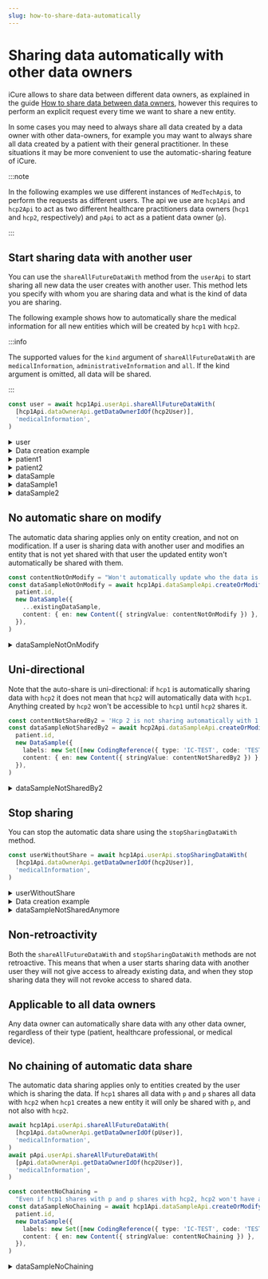 ```yaml
---
slug: how-to-share-data-automatically
---
```


# Sharing data automatically with other data owners

iCure allows to share data between different data owners, as explained in the guide 
[How to share data between data owners](/sdks/how-to/how-to-share-data), however this requires to perform an explicit request every time
we want to share a new entity. 

In some cases you may need to always share all data created by a data owner with other data-owners, for example you may
want to always share all data created by a patient with their general practitioner. 
In these situations it may be more convenient to use the automatic-sharing feature of iCure. 

:::note

In the following examples we use different instances of `MedTechApi`s, to perform the requests as different users.
The api we use are `hcp1Api` and `hcp2Api` to act as two different healthcare practitioners data owners (`hcp1` and
`hcp2`, respectively) and `pApi` to act as a patient data owner (`p`).

:::

## Start sharing data with another user

You can use the `shareAllFutureDataWith` method from the `userApi` to start sharing all new data the user creates with
another user. This method lets you specify with whom you are sharing data and what is the kind of data you are sharing.

The following example shows how to automatically share the medical information for all new entities which will be created by `hcp1` with `hcp2`.

:::info

The supported values for the `kind` argument of `shareAllFutureDataWith` are `medicalInformation`, `administrativeInformation` and `all`.
If the kind argument is omitted, all data will be shared.

:::

<!-- file://code-samples/how-to/auto-share/index.mts snippet:auto share-->
```typescript
const user = await hcp1Api.userApi.shareAllFutureDataWith(
  [hcp1Api.dataOwnerApi.getDataOwnerIdOf(hcp2User)],
  'medicalInformation',
)
```
<!-- output://code-samples/how-to/auto-share/user.txt -->
<details>
<summary>user</summary>

```json
{
  "id": "f7ec463c-44b4-414e-9e7f-f2cc0967cc01",
  "rev": "51-fe8db573a38943cde0c4e76e6013eb71",
  "created": 1679919731079,
  "name": "Master HCP",
  "login": "master@b16baa.icure",
  "groupId": "ic-e2etest-medtech-docs",
  "healthcarePartyId": "b16baab3-b6a3-42a0-b4b5-8dc8e00cc806",
  "email": "master@b16baa.icure",
  "properties": {},
  "roles": {},
  "sharingDataWith": {
    "medicalInformation": {}
  },
  "authenticationTokens": {}
}
```
</details>

<details>
    <summary>Data creation example</summary>

<!-- file://code-samples/how-to/auto-share/index.mts snippet:sample creation-->
```typescript
const note = 'Winter is coming'
const patient = await hcp1Api.patientApi.createOrModifyPatient(
  new Patient({ firstName: 'John', lastName: 'Snow', note }),
)
const patient1 = await hcp1Api.patientApi.getPatient(patient.id)
const patient2 = await hcp2Api.patientApi.getPatient(patient.id)
// hcp2 can already access patient
const contentString = 'Hello world'
const dataSample = await hcp1Api.dataSampleApi.createOrModifyDataSampleFor(
  patient.id,
  new DataSample({
    labels: new Set([new CodingReference({ type: 'IC-TEST', code: 'TEST' })]),
    content: { en: new Content({ stringValue: contentString }) },
  }),
)
const dataSample1 = await hcp1Api.dataSampleApi.getDataSample(dataSample.id)
const dataSample2 = await hcp2Api.dataSampleApi.getDataSample(dataSample.id)
// hcp2 can already access dataSample
```
</details>

<!-- output://code-samples/how-to/auto-share/patient1.txt -->
<details>
<summary>patient1</summary>

```json
{
  "id": "9ab45e4a-93f1-49db-875e-13799756454b",
  "languages": [],
  "active": true,
  "parameters": {},
  "rev": "1-bdfe7cb1c186a01913275ac747f13b00",
  "created": 1679926499767,
  "modified": 1679926499767,
  "author": "f7ec463c-44b4-414e-9e7f-f2cc0967cc01",
  "responsible": "b16baab3-b6a3-42a0-b4b5-8dc8e00cc806",
  "firstName": "John",
  "lastName": "Snow",
  "note": "Winter is coming",
  "identifiers": [],
  "labels": {},
  "codes": {},
  "names": [
    {
      "firstNames": [
        "John"
      ],
      "prefix": [],
      "suffix": [],
      "lastName": "Snow",
      "text": "Snow John",
      "use": "official"
    }
  ],
  "addresses": [],
  "gender": "unknown",
  "birthSex": "unknown",
  "mergedIds": {},
  "deactivationReason": "none",
  "personalStatus": "unknown",
  "partnerships": [],
  "patientHealthCareParties": [],
  "patientProfessions": [],
  "properties": {},
  "systemMetaData": {
    "hcPartyKeys": {},
    "privateKeyShamirPartitions": {},
    "aesExchangeKeys": {},
    "transferKeys": {},
    "encryptedSelf": "KPN88ia0OgrcrHpVASJTqt2XufJA1b93k2zzOGqrV5tfhZe+whJn8IxZaGbQckjN",
    "secretForeignKeys": [],
    "cryptedForeignKeys": {},
    "delegations": {
      "b16baab3-b6a3-42a0-b4b5-8dc8e00cc806": {},
      "396f6d45-1d92-4bca-888c-086d8415aef9": {}
    },
    "encryptionKeys": {
      "b16baab3-b6a3-42a0-b4b5-8dc8e00cc806": {},
      "396f6d45-1d92-4bca-888c-086d8415aef9": {}
    }
  }
}
```
</details>

<!-- output://code-samples/how-to/auto-share/patient2.txt -->
<details>
<summary>patient2</summary>

```json
{
  "id": "9ab45e4a-93f1-49db-875e-13799756454b",
  "languages": [],
  "active": true,
  "parameters": {},
  "rev": "1-bdfe7cb1c186a01913275ac747f13b00",
  "created": 1679926499767,
  "modified": 1679926499767,
  "author": "f7ec463c-44b4-414e-9e7f-f2cc0967cc01",
  "responsible": "b16baab3-b6a3-42a0-b4b5-8dc8e00cc806",
  "firstName": "John",
  "lastName": "Snow",
  "note": "Winter is coming",
  "identifiers": [],
  "labels": {},
  "codes": {},
  "names": [
    {
      "firstNames": [
        "John"
      ],
      "prefix": [],
      "suffix": [],
      "lastName": "Snow",
      "text": "Snow John",
      "use": "official"
    }
  ],
  "addresses": [],
  "gender": "unknown",
  "birthSex": "unknown",
  "mergedIds": {},
  "deactivationReason": "none",
  "personalStatus": "unknown",
  "partnerships": [],
  "patientHealthCareParties": [],
  "patientProfessions": [],
  "properties": {},
  "systemMetaData": {
    "hcPartyKeys": {},
    "privateKeyShamirPartitions": {},
    "aesExchangeKeys": {},
    "transferKeys": {},
    "encryptedSelf": "KPN88ia0OgrcrHpVASJTqt2XufJA1b93k2zzOGqrV5tfhZe+whJn8IxZaGbQckjN",
    "secretForeignKeys": [],
    "cryptedForeignKeys": {},
    "delegations": {
      "b16baab3-b6a3-42a0-b4b5-8dc8e00cc806": {},
      "396f6d45-1d92-4bca-888c-086d8415aef9": {}
    },
    "encryptionKeys": {
      "b16baab3-b6a3-42a0-b4b5-8dc8e00cc806": {},
      "396f6d45-1d92-4bca-888c-086d8415aef9": {}
    }
  }
}
```
</details>

<!-- output://code-samples/how-to/auto-share/dataSample.txt -->
<details>
<summary>dataSample</summary>

```json
{
  "id": "74de504b-1169-4a69-8975-5a9893243f25",
  "qualifiedLinks": {},
  "batchId": "a5c41104-6b86-4339-97cb-7d6074580d2e",
  "index": 0,
  "valueDate": 20230327141501,
  "openingDate": 20230327141501,
  "created": 1679926501433,
  "modified": 1679926501433,
  "author": "f7ec463c-44b4-414e-9e7f-f2cc0967cc01",
  "responsible": "b16baab3-b6a3-42a0-b4b5-8dc8e00cc806",
  "identifiers": [],
  "healthcareElementIds": {},
  "canvasesIds": {},
  "content": {
    "en": {
      "stringValue": "Hello world",
      "compoundValue": [],
      "ratio": [],
      "range": []
    }
  },
  "codes": {},
  "labels": {},
  "systemMetaData": {
    "secretForeignKeys": [
      "0dad2deb-9dca-4a83-b11a-4967440d6b5b"
    ],
    "cryptedForeignKeys": {
      "b16baab3-b6a3-42a0-b4b5-8dc8e00cc806": {},
      "396f6d45-1d92-4bca-888c-086d8415aef9": {}
    },
    "delegations": {
      "b16baab3-b6a3-42a0-b4b5-8dc8e00cc806": {},
      "396f6d45-1d92-4bca-888c-086d8415aef9": {}
    },
    "encryptionKeys": {
      "b16baab3-b6a3-42a0-b4b5-8dc8e00cc806": {},
      "396f6d45-1d92-4bca-888c-086d8415aef9": {}
    }
  }
}
```
</details>

<!-- output://code-samples/how-to/auto-share/dataSample1.txt -->
<details>
<summary>dataSample1</summary>

```json
{
  "id": "74de504b-1169-4a69-8975-5a9893243f25",
  "qualifiedLinks": {},
  "batchId": "a5c41104-6b86-4339-97cb-7d6074580d2e",
  "index": 0,
  "valueDate": 20230327141501,
  "openingDate": 20230327141501,
  "created": 1679926501433,
  "modified": 1679926501433,
  "author": "f7ec463c-44b4-414e-9e7f-f2cc0967cc01",
  "responsible": "b16baab3-b6a3-42a0-b4b5-8dc8e00cc806",
  "identifiers": [],
  "healthcareElementIds": {},
  "canvasesIds": {},
  "content": {
    "en": {
      "stringValue": "Hello world",
      "compoundValue": [],
      "ratio": [],
      "range": []
    }
  },
  "codes": {},
  "labels": {},
  "systemMetaData": {
    "secretForeignKeys": [
      "0dad2deb-9dca-4a83-b11a-4967440d6b5b"
    ],
    "cryptedForeignKeys": {
      "b16baab3-b6a3-42a0-b4b5-8dc8e00cc806": {},
      "396f6d45-1d92-4bca-888c-086d8415aef9": {}
    },
    "delegations": {
      "b16baab3-b6a3-42a0-b4b5-8dc8e00cc806": {},
      "396f6d45-1d92-4bca-888c-086d8415aef9": {}
    },
    "encryptionKeys": {
      "b16baab3-b6a3-42a0-b4b5-8dc8e00cc806": {},
      "396f6d45-1d92-4bca-888c-086d8415aef9": {}
    }
  }
}
```
</details>

<!-- output://code-samples/how-to/auto-share/dataSample2.txt -->
<details>
<summary>dataSample2</summary>

```json
{
  "id": "74de504b-1169-4a69-8975-5a9893243f25",
  "qualifiedLinks": {},
  "batchId": "a5c41104-6b86-4339-97cb-7d6074580d2e",
  "index": 0,
  "valueDate": 20230327141501,
  "openingDate": 20230327141501,
  "created": 1679926501433,
  "modified": 1679926501433,
  "author": "f7ec463c-44b4-414e-9e7f-f2cc0967cc01",
  "responsible": "b16baab3-b6a3-42a0-b4b5-8dc8e00cc806",
  "identifiers": [],
  "healthcareElementIds": {},
  "canvasesIds": {},
  "content": {
    "en": {
      "stringValue": "Hello world",
      "compoundValue": [],
      "ratio": [],
      "range": []
    }
  },
  "codes": {},
  "labels": {},
  "systemMetaData": {
    "secretForeignKeys": [
      "0dad2deb-9dca-4a83-b11a-4967440d6b5b"
    ],
    "cryptedForeignKeys": {
      "b16baab3-b6a3-42a0-b4b5-8dc8e00cc806": {},
      "396f6d45-1d92-4bca-888c-086d8415aef9": {}
    },
    "delegations": {
      "b16baab3-b6a3-42a0-b4b5-8dc8e00cc806": {},
      "396f6d45-1d92-4bca-888c-086d8415aef9": {}
    },
    "encryptionKeys": {
      "b16baab3-b6a3-42a0-b4b5-8dc8e00cc806": {},
      "396f6d45-1d92-4bca-888c-086d8415aef9": {}
    }
  }
}
```
</details>

## No automatic share on modify

The automatic data sharing applies only on entity creation, and not on modification. If a user is sharing data with 
another user and modifies an entity that is not yet shared with that user the updated entity won't automatically be 
shared with them.

<!-- file://code-samples/how-to/auto-share/index.mts snippet:not on modify-->
```typescript
const contentNotOnModify = "Won't automatically update who the data is shared with on modify"
const dataSampleNotOnModify = await hcp1Api.dataSampleApi.createOrModifyDataSampleFor(
  patient.id,
  new DataSample({
    ...existingDataSample,
    content: { en: new Content({ stringValue: contentNotOnModify }) },
  }),
)
```

<!-- output://code-samples/how-to/auto-share/dataSampleNotOnModify.txt -->
<details>
<summary>dataSampleNotOnModify</summary>

```json
{
  "id": "e03e2d47-a69c-4c4e-a268-cc24da82924e",
  "qualifiedLinks": {},
  "batchId": "dd379bc2-1dba-4bd6-a295-924069976cd2",
  "index": 0,
  "valueDate": 20230327141502,
  "openingDate": 20230327141502,
  "created": 1679926502699,
  "modified": 1679926502699,
  "author": "f7ec463c-44b4-414e-9e7f-f2cc0967cc01",
  "responsible": "b16baab3-b6a3-42a0-b4b5-8dc8e00cc806",
  "identifiers": [],
  "healthcareElementIds": {},
  "canvasesIds": {},
  "content": {
    "en": {
      "stringValue": "Won't automatically update who the data is shared with on modify",
      "compoundValue": [],
      "ratio": [],
      "range": []
    }
  },
  "codes": {},
  "labels": {},
  "systemMetaData": {
    "secretForeignKeys": [
      "0dad2deb-9dca-4a83-b11a-4967440d6b5b"
    ],
    "cryptedForeignKeys": {
      "b16baab3-b6a3-42a0-b4b5-8dc8e00cc806": {}
    },
    "delegations": {
      "b16baab3-b6a3-42a0-b4b5-8dc8e00cc806": {}
    },
    "encryptionKeys": {
      "b16baab3-b6a3-42a0-b4b5-8dc8e00cc806": {}
    }
  }
}
```
</details>


## Uni-directional

Note that the auto-share is uni-directional: if `hcp1` is automatically sharing data with `hcp2` it does not mean that
`hcp2` will automatically data with `hcp1`. Anything created by `hcp2` won't be accessible to `hcp1` until `hcp2` shares
it.

<!-- file://code-samples/how-to/auto-share/index.mts snippet:one directional-->
```typescript
const contentNotSharedBy2 = 'Hcp 2 is not sharing automatically with 1'
const dataSampleNotSharedBy2 = await hcp2Api.dataSampleApi.createOrModifyDataSampleFor(
  patient.id,
  new DataSample({
    labels: new Set([new CodingReference({ type: 'IC-TEST', code: 'TEST' })]),
    content: { en: new Content({ stringValue: contentNotSharedBy2 }) },
  }),
)
```

<!-- output://code-samples/how-to/auto-share/dataSampleNotSharedBy2.txt -->
<details>
<summary>dataSampleNotSharedBy2</summary>

```json
{
  "id": "2b0b514b-1b3a-4a4e-a033-36d7bfe7c96d",
  "qualifiedLinks": {},
  "batchId": "1cd07fe5-d0d7-468e-ba58-e280dbee4dd5",
  "index": 0,
  "valueDate": 20230327141504,
  "openingDate": 20230327141504,
  "created": 1679926504250,
  "modified": 1679926504250,
  "author": "84cb80e5-95fb-46ce-ad08-d5a6c211a9ff",
  "responsible": "396f6d45-1d92-4bca-888c-086d8415aef9",
  "identifiers": [],
  "healthcareElementIds": {},
  "canvasesIds": {},
  "content": {
    "en": {
      "stringValue": "Hcp 2 is not sharing automatically with 1",
      "compoundValue": [],
      "ratio": [],
      "range": []
    }
  },
  "codes": {},
  "labels": {},
  "systemMetaData": {
    "secretForeignKeys": [
      "0dad2deb-9dca-4a83-b11a-4967440d6b5b"
    ],
    "cryptedForeignKeys": {
      "396f6d45-1d92-4bca-888c-086d8415aef9": {}
    },
    "delegations": {
      "396f6d45-1d92-4bca-888c-086d8415aef9": {}
    },
    "encryptionKeys": {
      "396f6d45-1d92-4bca-888c-086d8415aef9": {}
    }
  }
}
```
</details>

## Stop sharing

You can stop the automatic data share using the `stopSharingDataWith` method.

<!-- file://code-samples/how-to/auto-share/index.mts snippet:stop auto share-->
```typescript
const userWithoutShare = await hcp1Api.userApi.stopSharingDataWith(
  [hcp1Api.dataOwnerApi.getDataOwnerIdOf(hcp2User)],
  'medicalInformation',
)
```

<!-- output://code-samples/how-to/auto-share/userWithoutShare.txt -->
<details>
<summary>userWithoutShare</summary>

```json
{
  "id": "f7ec463c-44b4-414e-9e7f-f2cc0967cc01",
  "rev": "54-0bc6091f7d41bb93bd9cbf1763dd49c3",
  "created": 1679919731079,
  "name": "Master HCP",
  "login": "master@b16baa.icure",
  "groupId": "ic-e2etest-medtech-docs",
  "healthcarePartyId": "b16baab3-b6a3-42a0-b4b5-8dc8e00cc806",
  "email": "master@b16baa.icure",
  "properties": {},
  "roles": {},
  "sharingDataWith": {
    "medicalInformation": {}
  },
  "authenticationTokens": {}
}
```
</details>

<details>
    <summary>Data creation example</summary>

<!-- file://code-samples/how-to/auto-share/index.mts snippet:sample no share-->
```typescript
const contentNotSharedAnymore = 'Hcp 1 stopped sharing data automatically with 2'
const dataSampleNotSharedAnymore = await hcp1Api.dataSampleApi.createOrModifyDataSampleFor(
  patient.id,
  new DataSample({
    labels: new Set([new CodingReference({ type: 'IC-TEST', code: 'TEST' })]),
    content: { en: new Content({ stringValue: contentNotSharedAnymore }) },
  }),
)
```
</details>

<!-- output://code-samples/how-to/auto-share/dataSampleNotSharedAnymore.txt -->
<details>
<summary>dataSampleNotSharedAnymore</summary>

```json
{
  "id": "b8c66f29-f8d9-414f-bd8a-b4ec6f5ac0c4",
  "qualifiedLinks": {},
  "batchId": "d90acf65-e06a-40cc-b4b4-e6816400800e",
  "index": 0,
  "valueDate": 20230327141505,
  "openingDate": 20230327141505,
  "created": 1679926505206,
  "modified": 1679926505206,
  "author": "f7ec463c-44b4-414e-9e7f-f2cc0967cc01",
  "responsible": "b16baab3-b6a3-42a0-b4b5-8dc8e00cc806",
  "identifiers": [],
  "healthcareElementIds": {},
  "canvasesIds": {},
  "content": {
    "en": {
      "stringValue": "Hcp 1 stopped sharing data automatically with 2",
      "compoundValue": [],
      "ratio": [],
      "range": []
    }
  },
  "codes": {},
  "labels": {},
  "systemMetaData": {
    "secretForeignKeys": [
      "0dad2deb-9dca-4a83-b11a-4967440d6b5b"
    ],
    "cryptedForeignKeys": {
      "b16baab3-b6a3-42a0-b4b5-8dc8e00cc806": {}
    },
    "delegations": {
      "b16baab3-b6a3-42a0-b4b5-8dc8e00cc806": {}
    },
    "encryptionKeys": {
      "b16baab3-b6a3-42a0-b4b5-8dc8e00cc806": {}
    }
  }
}
```
</details>

## Non-retroactivity

Both the `shareAllFutureDataWith` and `stopSharingDataWith` methods are not retroactive. This means that when a user
starts sharing data with another user they will not give access to already existing data, and when they stop sharing 
data they will not revoke access to shared data.

## Applicable to all data owners

Any data owner can automatically share data with any other data owner, regardless of their type (patient, healthcare 
professional, or medical device).

## No chaining of automatic data share

The automatic data sharing applies only to entities created by the user which is sharing the data. If `hcp1` shares all 
data with `p` and `p` shares all data with `hcp2` when `hcp1` creates a new entity it will only be shared with `p`, and
not also with `hcp2`.

<!-- file://code-samples/how-to/auto-share/index.mts snippet:share chain-->
```typescript
await hcp1Api.userApi.shareAllFutureDataWith(
  [hcp1Api.dataOwnerApi.getDataOwnerIdOf(pUser)],
  'medicalInformation',
)
await pApi.userApi.shareAllFutureDataWith(
  [pApi.dataOwnerApi.getDataOwnerIdOf(hcp2User)],
  'medicalInformation',
)

const contentNoChaining =
  "Even if hcp1 shares with p and p shares with hcp2, hcp2 won't have automatic access to the data"
const dataSampleNoChaining = await hcp1Api.dataSampleApi.createOrModifyDataSampleFor(
  patient.id,
  new DataSample({
    labels: new Set([new CodingReference({ type: 'IC-TEST', code: 'TEST' })]),
    content: { en: new Content({ stringValue: contentNoChaining }) },
  }),
)
```

<!-- output://code-samples/how-to/auto-share/dataSampleNoChaining.txt -->
<details>
<summary>dataSampleNoChaining</summary>

```json
{
  "id": "081faf2a-2320-4bd8-ac8a-d2bf678c5b06",
  "qualifiedLinks": {},
  "batchId": "20598099-a415-4204-bf52-53554e5044ff",
  "index": 0,
  "valueDate": 20230327141506,
  "openingDate": 20230327141506,
  "created": 1679926506473,
  "modified": 1679926506472,
  "author": "f7ec463c-44b4-414e-9e7f-f2cc0967cc01",
  "responsible": "b16baab3-b6a3-42a0-b4b5-8dc8e00cc806",
  "identifiers": [],
  "healthcareElementIds": {},
  "canvasesIds": {},
  "content": {
    "en": {
      "stringValue": "Even if hcp1 shares with p and p shares with hcp2, hcp2 won't have automatic access to the data",
      "compoundValue": [],
      "ratio": [],
      "range": []
    }
  },
  "codes": {},
  "labels": {},
  "systemMetaData": {
    "secretForeignKeys": [
      "0dad2deb-9dca-4a83-b11a-4967440d6b5b"
    ],
    "cryptedForeignKeys": {
      "b16baab3-b6a3-42a0-b4b5-8dc8e00cc806": {},
      "3238dd4f-be09-4375-bb5b-0bf9d737ac94": {}
    },
    "delegations": {
      "b16baab3-b6a3-42a0-b4b5-8dc8e00cc806": {},
      "3238dd4f-be09-4375-bb5b-0bf9d737ac94": {}
    },
    "encryptionKeys": {
      "b16baab3-b6a3-42a0-b4b5-8dc8e00cc806": {},
      "3238dd4f-be09-4375-bb5b-0bf9d737ac94": {}
    }
  }
}
```
</details>
